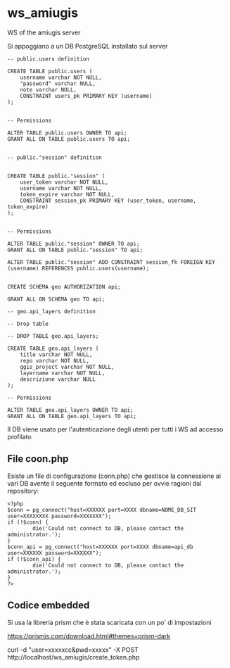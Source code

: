 # ws_amiugis
WS of the amiugis server

Si appoggiano a un DB PostgreSQL installato sul server 


```
-- public.users definition

CREATE TABLE public.users (
	username varchar NOT NULL,
	"password" varchar NULL,
	note varchar NULL,
	CONSTRAINT users_pk PRIMARY KEY (username)
);


-- Permissions

ALTER TABLE public.users OWNER TO api;
GRANT ALL ON TABLE public.users TO api;


-- public."session" definition


CREATE TABLE public."session" (
	user_token varchar NOT NULL,
	username varchar NOT NULL,
	token_expire varchar NOT NULL,
	CONSTRAINT session_pk PRIMARY KEY (user_token, username, token_expire)
);


-- Permissions

ALTER TABLE public."session" OWNER TO api;
GRANT ALL ON TABLE public."session" TO api;

ALTER TABLE public."session" ADD CONSTRAINT session_fk FOREIGN KEY (username) REFERENCES public.users(username);


CREATE SCHEMA geo AUTHORIZATION api;

GRANT ALL ON SCHEMA geo TO api;

-- geo.api_layers definition

-- Drop table

-- DROP TABLE geo.api_layers;

CREATE TABLE geo.api_layers (
	title varchar NOT NULL,
	repo varchar NOT NULL,
	qgis_project varchar NOT NULL,
	layername varchar NOT NULL,
	descrizione varchar NULL
);

-- Permissions

ALTER TABLE geo.api_layers OWNER TO api;
GRANT ALL ON TABLE geo.api_layers TO api;
```


Il DB viene usato per l'autenticazione degli utenti per tutti i WS ad accesso profilato


## File coon.php

Esiste un file di configurazione (conn.php) che gestisce la connessione ai vari DB avente il seguente formato ed escluso per ovvie ragioni dal repository:

```
<?php 
$conn = pg_connect("host=XXXXXX port=XXXX dbname=NOME_DB_SIT user=XXXXXXXX password=XXXXXXX");
if (!$conn) {
        die('Could not connect to DB, please contact the administrator.');
}
$conn_api = pg_connect("host=XXXXXX port=XXXX dbname=api_db user=XXXXXX password=XXXXXX");
if (!$conn_api) {
        die('Could not connect to DB, please contact the administrator.');
}
?>
```


## Codice embedded 

Si usa la libreria prism che è stata scaricata con un po' di impostazioni

https://prismjs.com/download.html#themes=prism-dark


curl -d "user=xxxxxcc&pwd=xxxxx" -X POST http://localhost/ws_amiugis/create_token.php


